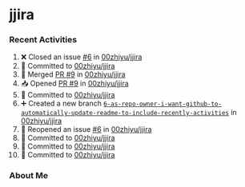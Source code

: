 # jjira

### Recent Activities
<!--START_SECTION:activity-->
1. ❌ Closed an issue [#6](https://github.com/00zhiyu/jjira/issues/6) in [00zhiyu/jjira](https://github.com/00zhiyu/jjira)
2. 📝 Committed to [00zhiyu/jjira](https://github.com/00zhiyu/jjira/commit/8cc699acd31678b53c790ca006167706e9dfed3b)
3. 🔀 Merged [PR #9](https://github.com/00zhiyu/jjira/pull/9) in [00zhiyu/jjira](https://github.com/00zhiyu/jjira)
4. 📥 Opened [PR #9](https://github.com/00zhiyu/jjira/pull/9) in [00zhiyu/jjira](https://github.com/00zhiyu/jjira)
5. 📝 Committed to [00zhiyu/jjira](https://github.com/00zhiyu/jjira/commit/8cc699acd31678b53c790ca006167706e9dfed3b)
6. ➕ Created a new branch [`6-as-repo-owner-i-want-github-to-automatically-update-readme-to-include-recently-activities`](https://github.com/00zhiyu/jjira/tree/6-as-repo-owner-i-want-github-to-automatically-update-readme-to-include-recently-activities) in [00zhiyu/jjira](https://github.com/00zhiyu/jjira)
7. 🔄 Reopened an issue [#6](https://github.com/00zhiyu/jjira/issues/6) in [00zhiyu/jjira](https://github.com/00zhiyu/jjira)
8. 📝 Committed to [00zhiyu/jjira](https://github.com/00zhiyu/jjira/commit/351815a9c2566b505d53449eba9f384b33ac2d26)
9. 📝 Committed to [00zhiyu/jjira](https://github.com/00zhiyu/jjira/commit/edb81b36d7e9476d699e2e96a9fb4f26a211a248)
10. 📝 Committed to [00zhiyu/jjira](https://github.com/00zhiyu/jjira/commit/f402a1865b669ecaf963a190d391d42881f66c65)
<!--END_SECTION:activity-->

### About Me
<!-- MYLINKS:START -->
<!-- MYLINKS:END-->
